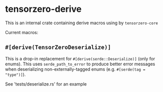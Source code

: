 # tensorzero-derive

This is an internal crate containing derive macros using by `tensorzero-core`

Current macros:

## `#[derive(TensorZeroDeserialize)]`

This is a drop-in replacement for `#[derive(serde::Deserialize)]` (only for enums). This uses `serde_path_to_error` to produce better error messages when deserializing non-externally-tagged enums (e.g. `#[serde(tag = "type")]`).

See 'tests/deserialize.rs' for an example
